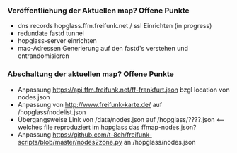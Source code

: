 ### Veröffentlichung der Aktuellen map? Offene Punkte

- dns records hopglass.ffm.freifunk.net / ssl Einrichten (in progress)
- redundate fastd tunnel
- hopglass-server einrichten
- mac-Adressen Generierung auf den fastd's verstehen und entrandomisieren

### Abschaltung der aktuellen map? Offene Punkte

- Anpassung https://api.ffm.freifunk.net/ff-frankfurt.json bzgl location von nodes.json
- Anpassung von http://www.freifunk-karte.de/ auf /hopglass/nodelist.json
- Übergangsweise Link von /data/nodes.json auf /hopglass/????.json <-- welches file reproduziert im hopglass das ffmap-nodes.json?
- Anpassung https://github.com/t-8ch/freifunk-scripts/blob/master/nodes2zone.py an /hopglass/nodes.json
